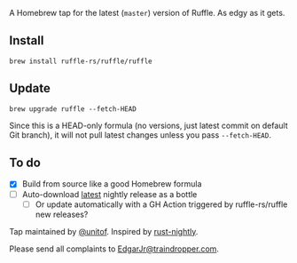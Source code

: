 A Homebrew tap for the latest (`master`) version of Ruffle. As edgy as it gets.

## Install

```
brew install ruffle-rs/ruffle/ruffle
```

## Update

```
brew upgrade ruffle --fetch-HEAD
```

Since this is a HEAD-only formula (no versions, just latest commit on default Git branch), it will not pull latest changes unless you pass `--fetch-HEAD`.

## To do

- [x] Build from source like a good Homebrew formula
- [ ] Auto-download [latest](https://api.github.com/repos/ruffle-rs/ruffle/releases) nightly release as a bottle
  - [ ] Or update automatically with a GH Action triggered by ruffle-rs/ruffle new releases?

Tap maintained by [@unitof](https://github.com/unitof). Inspired by [rust-nightly](https://github.com/pointlessone/homebrew-rust-nightly).

Please send all complaints to EdgarJr@traindropper.com.
